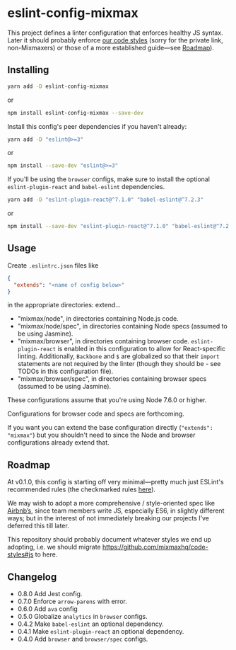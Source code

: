 # eslint-config-mixmax

This project defines a linter configuration that enforces healthy JS syntax.
Later it should probably enforce [our code styles](https://github.com/mixmaxhq/code-styles#js)
(sorry for the private link, non-Mixmaxers) or those of a more established guide&mdash;see [Roadmap](#roadmap)).

## Installing

```sh
yarn add -D eslint-config-mixmax
```
or
```sh
npm install eslint-config-mixmax --save-dev
```

Install this config's peer dependencies if you haven't already:
```sh
yarn add -D "eslint@>=3"
```
or
```sh
npm install --save-dev "eslint@>=3"
```

If you'll be using the `browser` configs, make sure to install the optional `eslint-plugin-react` and `babel-eslint` dependencies.
```sh
yarn add -D "eslint-plugin-react@^7.1.0" "babel-eslint@^7.2.3"
```
or
```sh
npm install --save-dev "eslint-plugin-react@^7.1.0" "babel-eslint@^7.2.3"
```

## Usage

Create `.eslintrc.json` files like

```json
{
  "extends": "<name of config below>"
}
```

in the appropriate directories: extend…

* "mixmax/node", in directories containing Node.js code.
* "mixmax/node/spec", in directories containing Node specs (assumed to be using Jasmine).
* "mixmax/browser", in directories containing browser code. `eslint-plugin-react` is enabled in this configuration to allow for React-specific linting. Additionally, `Backbone`  and `$` are globalized so that their `import` statements are not required by the linter (though they should be - see TODOs in this configuration file).
* "mixmax/browser/spec", in directories containing browser specs (assumed to be using Jasmine).

These configurations assume that you're using Node 7.6.0 or higher.

Configurations for browser code and specs are forthcoming.

If you want you can extend the base configuration directly (`"extends": "mixmax"`) but you shouldn't
need to since the Node and browser configurations already extend that.

## Roadmap

At v0.1.0, this config is starting off very minimal&mdash;pretty much just ESLint's recommended
rules (the checkmarked rules [here](http://eslint.org/docs/rules)).

We may wish to adopt a more comprehensive / style-oriented spec like [Airbnb’s](https://github.com/airbnb/javascript),
since team members write JS, especially ES6, in slightly different ways; but in the interest of not
immediately breaking our projects I’ve deferred this till later.

This repository should probably document whatever styles we end up adopting, i.e. we should migrate
https://github.com/mixmaxhq/code-styles#js to here.

## Changelog

* 0.8.0 Add Jest config.
* 0.7.0 Enforce `arrow-parens` with error.
* 0.6.0 Add `ava` config
* 0.5.0 Globalize `analytics` in `browser` configs.
* 0.4.2 Make `babel-eslint` an optional dependency.
* 0.4.1 Make `eslint-plugin-react` an optional dependency.
* 0.4.0 Add `browser` and `browser/spec` configs.
